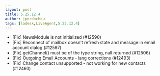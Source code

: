 ```yaml
---
layout: post
title: 5.25.12.4
author: jperdochqu
tags: [ladesk,LiveAgent,5.25.12.4]
---
```


- [Fix] NewsModule is not initialized (#12590)
- [Fix] Reconnect of mailbox doesn't refresh state and message in email account dialog (#12567)
- [Fix] getChannel() must be of the type string, null returned (#12506)
- [Fix] Outgoing Email Accounts - lang corrections (#12493)
- [Fix] Change contact unsupported - not working for new contacts (#12460)
